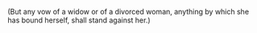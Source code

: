 (But any vow of a widow or of a divorced woman, anything by which she has bound herself, shall stand against her.)
